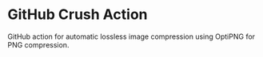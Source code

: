 # GitHub Crush Action

GitHub action for automatic lossless image compression using OptiPNG for PNG compression.
